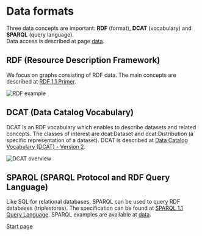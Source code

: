 # Data formats

Three data concepts are important: **RDF** (format), **DCAT** (vocabulary) and **SPARQL** (query language).  
Data access is described at page [data](data.md).

## RDF (Resource Description Framework)

We focus on graphs consisting of RDF data. The main concepts are described at [RDF 1.1 Primer](https://www.w3.org/TR/rdf11-primer/).

![RDF example](https://www.w3.org/TR/rdf11-primer/example-graph-iris.jpg)

## DCAT (Data Catalog Vocabulary)

DCAT is an RDF vocabulary which enables to describe datasets and related concepts. The classes of interest are dcat:Dataset and dcat:Distribution (a specific representation of a dataset). DCAT is described at [Data Catalog Vocabulary (DCAT) - Version 2](https://www.w3.org/TR/vocab-dcat-2/).

![DCAT overview](https://www.w3.org/TR/vocab-dcat-2/images/DCAT-summary-all-attributes.png)

## SPARQL (SPARQL Protocol and RDF Query Language)

Like SQL for relational databases, SPARQL can be used to query RDF databases (triplestores). The specification can be found at [SPARQL 1.1 Query Language](https://www.w3.org/TR/sparql11-query/).
SPARQL examples are available at [data](data.md).

[Start page](index)
